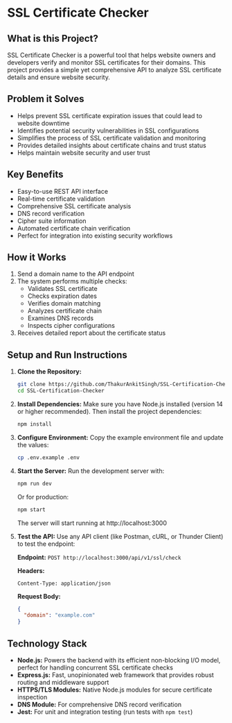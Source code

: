 # SSL Certificate Checker

## What is this Project?
SSL Certificate Checker is a powerful tool that helps website owners and developers verify and monitor SSL certificates for their domains. This project provides a simple yet comprehensive API to analyze SSL certificate details and ensure website security.

## Problem it Solves
- Helps prevent SSL certificate expiration issues that could lead to website downtime
- Identifies potential security vulnerabilities in SSL configurations
- Simplifies the process of SSL certificate validation and monitoring
- Provides detailed insights about certificate chains and trust status
- Helps maintain website security and user trust

## Key Benefits
- Easy-to-use REST API interface
- Real-time certificate validation
- Comprehensive SSL certificate analysis
- DNS record verification
- Cipher suite information
- Automated certificate chain verification
- Perfect for integration into existing security workflows

## How it Works
1. Send a domain name to the API endpoint
2. The system performs multiple checks:
   - Validates SSL certificate
   - Checks expiration dates
   - Verifies domain matching
   - Analyzes certificate chain
   - Examines DNS records
   - Inspects cipher configurations
3. Receives detailed report about the certificate status

## Setup and Run Instructions

1. **Clone the Repository:**
   ```bash
   git clone https://github.com/ThakurAnkitSingh/SSL-Certification-Checker.git
   cd SSL-Certification-Checker
   ```

2. **Install Dependencies:**
   Make sure you have Node.js installed (version 14 or higher recommended). Then install the project dependencies:
   ```bash
   npm install
   ```

3. **Configure Environment:**
   Copy the example environment file and update the values:
   ```bash
   cp .env.example .env
   ```

4. **Start the Server:**
   Run the development server with:
   ```bash
   npm run dev
   ```
   Or for production:
   ```bash
   npm start
   ```
   The server will start running at http://localhost:3000

5. **Test the API:**
   Use any API client (like Postman, cURL, or Thunder Client) to test the endpoint:

   **Endpoint:** `POST http://localhost:3000/api/v1/ssl/check`
   
   **Headers:**
   ```
   Content-Type: application/json
   ```

   **Request Body:**
   ```json
   {
     "domain": "example.com"
   }
   ```

## Technology Stack

- **Node.js:** Powers the backend with its efficient non-blocking I/O model, perfect for handling concurrent SSL certificate checks
- **Express.js:** Fast, unopinionated web framework that provides robust routing and middleware support
- **HTTPS/TLS Modules:** Native Node.js modules for secure certificate inspection
- **DNS Module:** For comprehensive DNS record verification
- **Jest:** For unit and integration testing (run tests with `npm test`)
